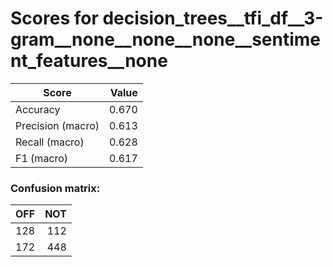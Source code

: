 # Scores for decision_trees__tfi_df__3-gram__none__none__none__sentiment_features__none
|      Score      |Value|
|-----------------|----:|
|Accuracy         |0.670|
|Precision (macro)|0.613|
|Recall (macro)   |0.628|
|F1 (macro)       |0.617|

### Confusion matrix:
|OFF|NOT|
|--:|--:|
|128|112|
|172|448|
